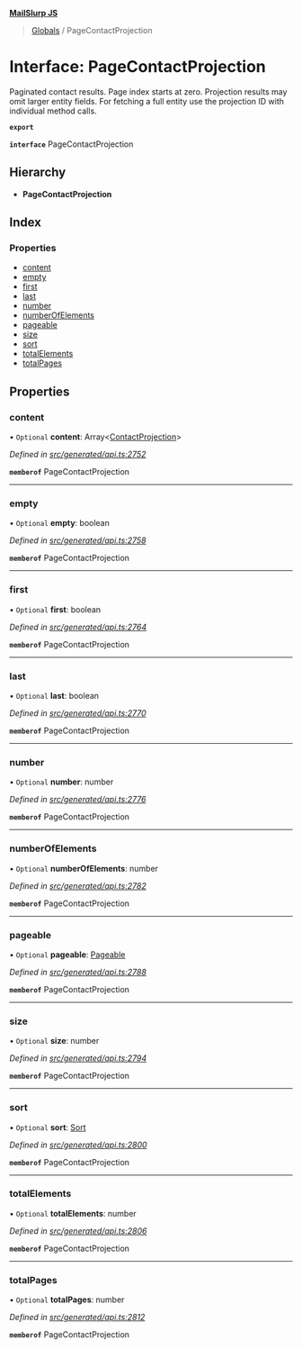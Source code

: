 **[MailSlurp JS](../README.md)**

> [Globals](../README.md) / PageContactProjection

# Interface: PageContactProjection

Paginated contact results. Page index starts at zero. Projection results may omit larger entity fields. For fetching a full entity use the projection ID with individual method calls.

**`export`** 

**`interface`** PageContactProjection

## Hierarchy

* **PageContactProjection**

## Index

### Properties

* [content](pagecontactprojection.md#content)
* [empty](pagecontactprojection.md#empty)
* [first](pagecontactprojection.md#first)
* [last](pagecontactprojection.md#last)
* [number](pagecontactprojection.md#number)
* [numberOfElements](pagecontactprojection.md#numberofelements)
* [pageable](pagecontactprojection.md#pageable)
* [size](pagecontactprojection.md#size)
* [sort](pagecontactprojection.md#sort)
* [totalElements](pagecontactprojection.md#totalelements)
* [totalPages](pagecontactprojection.md#totalpages)

## Properties

### content

• `Optional` **content**: Array\<[ContactProjection](contactprojection.md)>

*Defined in [src/generated/api.ts:2752](https://github.com/mailslurp/mailslurp-client/blob/a36d929/src/generated/api.ts#L2752)*

**`memberof`** PageContactProjection

___

### empty

• `Optional` **empty**: boolean

*Defined in [src/generated/api.ts:2758](https://github.com/mailslurp/mailslurp-client/blob/a36d929/src/generated/api.ts#L2758)*

**`memberof`** PageContactProjection

___

### first

• `Optional` **first**: boolean

*Defined in [src/generated/api.ts:2764](https://github.com/mailslurp/mailslurp-client/blob/a36d929/src/generated/api.ts#L2764)*

**`memberof`** PageContactProjection

___

### last

• `Optional` **last**: boolean

*Defined in [src/generated/api.ts:2770](https://github.com/mailslurp/mailslurp-client/blob/a36d929/src/generated/api.ts#L2770)*

**`memberof`** PageContactProjection

___

### number

• `Optional` **number**: number

*Defined in [src/generated/api.ts:2776](https://github.com/mailslurp/mailslurp-client/blob/a36d929/src/generated/api.ts#L2776)*

**`memberof`** PageContactProjection

___

### numberOfElements

• `Optional` **numberOfElements**: number

*Defined in [src/generated/api.ts:2782](https://github.com/mailslurp/mailslurp-client/blob/a36d929/src/generated/api.ts#L2782)*

**`memberof`** PageContactProjection

___

### pageable

• `Optional` **pageable**: [Pageable](pageable.md)

*Defined in [src/generated/api.ts:2788](https://github.com/mailslurp/mailslurp-client/blob/a36d929/src/generated/api.ts#L2788)*

**`memberof`** PageContactProjection

___

### size

• `Optional` **size**: number

*Defined in [src/generated/api.ts:2794](https://github.com/mailslurp/mailslurp-client/blob/a36d929/src/generated/api.ts#L2794)*

**`memberof`** PageContactProjection

___

### sort

• `Optional` **sort**: [Sort](sort.md)

*Defined in [src/generated/api.ts:2800](https://github.com/mailslurp/mailslurp-client/blob/a36d929/src/generated/api.ts#L2800)*

**`memberof`** PageContactProjection

___

### totalElements

• `Optional` **totalElements**: number

*Defined in [src/generated/api.ts:2806](https://github.com/mailslurp/mailslurp-client/blob/a36d929/src/generated/api.ts#L2806)*

**`memberof`** PageContactProjection

___

### totalPages

• `Optional` **totalPages**: number

*Defined in [src/generated/api.ts:2812](https://github.com/mailslurp/mailslurp-client/blob/a36d929/src/generated/api.ts#L2812)*

**`memberof`** PageContactProjection
